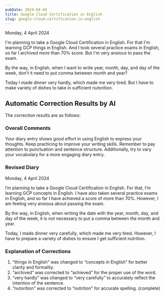 ```yaml
---
pubDate: 2024-04-04
title: Google Cloud Certification in English
slug: google-cloud-certification-in-english
---
```


Monday, 4 April 2024

I'm planning to take a Google Cloud Certification in English. For that I'm learning GCP things in English. And I took several practice exams in English, so far I archived more than 70% score. But I'm very anxious to pass the exam.

By the way, in English, when I want to write year, month, day, and day of the week, don't it need to put comma between month and year?

Today I made dinner very hardly, which made me very tired. But I have to make variety of dishes to take in sufficient nutorition.

## Automatic Correction Results by AI
The correction results are as follows:

### Overall Comments
Your diary entry shows good effort in using English to express your thoughts. Keep practicing to improve your writing skills. Remember to pay attention to punctuation and sentence structure. Additionally, try to vary your vocabulary for a more engaging diary entry.

### Revised Diary
Monday, 4 April 2024

I’m planning to take a Google Cloud Certification in English. For that, I’m learning GCP concepts in English. I have also taken several practice exams in English, and so far I have achieved a score of more than 70%. However, I am feeling very anxious about passing the exam.

By the way, in English, when writing the date with the year, month, day, and day of the week, it is not necessary to put a comma between the month and year.

Today, I made dinner very carefully, which made me very tired. However, I have to prepare a variety of dishes to ensure I get sufficient nutrition.

### Explanation of Corrections
1. “things in English” was changed to “concepts in English” for better clarity and formality.
2. “archived” was corrected to “achieved” for the proper use of the word.
3. “very hardly” was changed to “very carefully” to accurately reflect the intention of the sentence.
4. “nutorition” was corrected to “nutrition” for accurate spelling. (complete)